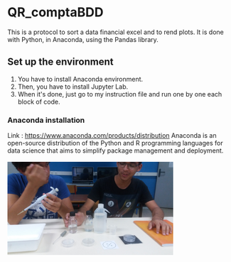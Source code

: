 # QR_comptaBDD
This is a protocol to sort a data financial excel and to rend plots. It is done with Python, in Anaconda, using the Pandas library. 

## Set up the environment
1. You have to install Anaconda environment.
2. Then, you have to install Jupyter Lab.
3. When it's done, just go to my instruction file and run one by one each block of code. 

### Anaconda installation
Link : https://www.anaconda.com/products/distribution
Anaconda is an open-source distribution of the Python and R programming languages for data science that aims to simplify package management and deployment.
<br />
<br />
<img src="/20170302_155646.jpg" alt="My cool logo" height="210"/>

